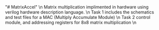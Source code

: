 "# MatrixAccel" \n
Matrix multiplication implimented in hardware using verilog hardware description language. \n
Task 1 includes the schematics and test files for a MAC (Multiply Accumulate Module) \n
Task 2 control module, and addressing registers for 8x8 matrix multiplication \n

